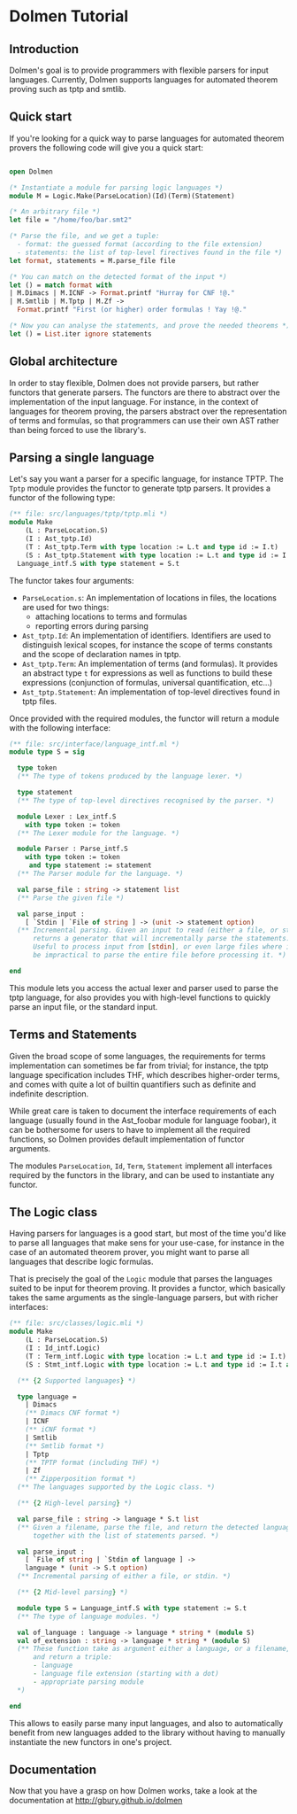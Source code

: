 # Dolmen Tutorial

## Introduction

Dolmen's goal is to provide programmers with flexible parsers for input languages.
Currently, Dolmen supports languages for automated theorem proving such as tptp
and smtlib.

## Quick start

If you're looking for a quick way to parse languages for automated theorem provers
the following code will give you a quick start:

```ocaml

open Dolmen

(* Instantiate a module for parsing logic languages *)
module M = Logic.Make(ParseLocation)(Id)(Term)(Statement)

(* An arbitrary file *)
let file = "/home/foo/bar.smt2"

(* Parse the file, and we get a tuple:
  - format: the guessed format (according to the file extension)
  - statements: the list of top-level firectives found in the file *)
let format, statements = M.parse_file file

(* You can match on the detected format of the input *)
let () = match format with
| M.Dimacs | M.ICNF -> Format.printf "Hurray for CNF !@."
| M.Smtlib | M.Tptp | M.Zf ->
  Format.printf "First (or higher) order formulas ! Yay !@."

(* Now you can analyse the statements, and prove the needed theorems *)
let () = List.iter ignore statements
```

## Global architecture

In order to stay flexible, Dolmen does not provide parsers, but rather functors
that generate parsers. The functors are there to abstract over the
implementation of the input language. For instance, in the context of languages
for theorem proving, the parsers abstract over the representation of terms
and formulas, so that programmers can use their own AST rather than being forced
to use the library's.

## Parsing a single language

Let's say you want a parser for a specific language, for instance TPTP.
The `Tptp` module provides the functor to generate tptp parsers.
It provides a functor of the following type:

```ocaml
(** file: src/languages/tptp/tptp.mli *)
module Make
    (L : ParseLocation.S)
    (I : Ast_tptp.Id)
    (T : Ast_tptp.Term with type location := L.t and type id := I.t)
    (S : Ast_tptp.Statement with type location := L.t and type id := I.t and type term := T.t) :
  Language_intf.S with type statement = S.t
```

The functor takes four arguments:
- `ParseLocation.s`: An implementation of locations in files,
  the locations are used for two things:
  - attaching locations to terms and formulas
  - reporting errors during parsing
- `Ast_tptp.Id`: An implementation of identifiers. Identifiers are
  used to distinguish lexical scopes, for instance the scope of terms
  constants and the scope of declaration names in tptp.
- `Ast_tptp.Term`: An implementation of terms (and formulas).
  It provides an abstract type `t` for expressions as well as functions
  to build these expressions (conjunction of formulas, universal quantification,
  etc...)
- `Ast_tptp.Statement`: An implementation of top-level directives
  found in tptp files.

Once provided with the required modules, the functor will return a module
with the following interface:

```ocaml
(** file: src/interface/language_intf.ml *)
module type S = sig

  type token
  (** The type of tokens produced by the language lexer. *)

  type statement
  (** The type of top-level directives recognised by the parser. *)

  module Lexer : Lex_intf.S
    with type token := token
  (** The Lexer module for the language. *)

  module Parser : Parse_intf.S
    with type token := token
     and type statement := statement
  (** The Parser module for the language. *)

  val parse_file : string -> statement list
  (** Parse the given file *)

  val parse_input :
    [ `Stdin | `File of string ] -> (unit -> statement option)
  (** Incremental parsing. Given an input to read (either a file, or stdin),
      returns a generator that will incrementally parse the statements.
      Useful to process input from [stdin], or even large files where it would
      be impractical to parse the entire file before processing it. *)

end
```

This module lets you access the actual lexer and parser used to parse the tptp
language, for also provides you with high-level functions to quickly parse an
input file, or the standard input.

## Terms and Statements

Given the broad scope of some languages, the requirements for terms implementation
can sometimes be far from trivial; for instance, the tptp language specification includes
THF, which describes higher-order terms, and comes with quite a lot of builtin
quantifiers such as definite and indefinite description.

While great care is taken to document the interface requirements of each language
(usually found in the Ast_foobar module for language foobar), it can be bothersome
for users to have to implement all the required functions, so Dolmen provides
default implementation of functor arguments.

The modules `ParseLocation`, `Id`, `Term`, `Statement` implement all
interfaces required by the functors in the library, and can be used to
instantiate any functor.

## The Logic class

Having parsers for languages is a good start, but most of the time you'd like
to parse all languages that make sens for your use-case, for instance in the
case of an automated theorem prover, you might want to parse all languages
that describe logic formulas.

That is precisely the goal of the `Logic` module that parses the languages
suited to be input for theorem proving. It provides a functor, which basically
takes the same arguments as the single-language parsers, but with richer
interfaces:

```ocaml
(** file: src/classes/logic.mli *)
module Make
    (L : ParseLocation.S)
    (I : Id_intf.Logic)
    (T : Term_intf.Logic with type location := L.t and type id := I.t)
    (S : Stmt_intf.Logic with type location := L.t and type id := I.t and type term := T.t): sig

  (** {2 Supported languages} *)

  type language =
    | Dimacs
    (** Dimacs CNF format *)
    | ICNF
    (** iCNF format *)
    | Smtlib
    (** Smtlib format *)
    | Tptp
    (** TPTP format (including THF) *)
    | Zf
    (** Zipperposition format *)
  (** The languages supported by the Logic class. *)

  (** {2 High-level parsing} *)

  val parse_file : string -> language * S.t list
  (** Given a filename, parse the file, and return the detected language
      together with the list of statements parsed. *)

  val parse_input :
    [ `File of string | `Stdin of language ] ->
    language * (unit -> S.t option)
  (** Incremental parsing of either a file, or stdin. *)

  (** {2 Mid-level parsing} *)

  module type S = Language_intf.S with type statement := S.t
  (** The type of language modules. *)

  val of_language : language -> language * string * (module S)
  val of_extension : string -> language * string * (module S)
  (** These function take as argument either a language, or a filename,
      and return a triple:
      - language
      - language file extension (starting with a dot)
      - appropriate parsing module
  *)

end
```

This allows to easily parse many input languages, and also to automatically
benefit from new languages added to the library without having to manually
instantiate the new functors in one's project.

## Documentation

Now that you have a grasp on how Dolmen works, take a look at the documentation at
<http://gbury.github.io/dolmen>


